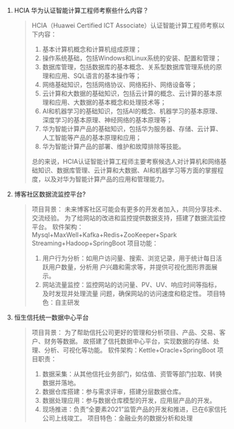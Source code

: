 1. HCIA 华为认证智能计算工程师考察些什么内容？

   > HCIA（Huawei Certified ICT Associate）认证智能计算工程师考察以下内容：
   >
   > 1. 基本计算机概念和计算机组成原理；
   > 2. 操作系统基础，包括Windows和Linux系统的安装、配置和管理；
   > 3. 数据库管理，包括数据库的基本概念、关系型数据库管理系统的原理和应用、SQL语言的基本操作等；
   > 4. 网络基础知识，包括网络协议、网络拓扑、网络设备等；
   > 5. 云计算和大数据的基础知识，包括云计算的概念、云计算的基本原理和应用、大数据的基本概念和处理技术等；
   > 6. AI和机器学习的基础知识，包括AI的概念、机器学习的基本原理、深度学习的基本原理、神经网络的基本原理等；
   > 7. 华为智能计算产品的基础知识，包括华为服务器、存储、云计算、人工智能等产品的基本原理和应用；
   > 8. 华为智能计算产品的部署、维护和故障排除等技能。
   >
   > 总的来说，HCIA认证智能计算工程师主要考察候选人对计算机和网络基础知识、数据库管理、云计算和大数据、AI和机器学习等方面的掌握程度，以及对华为智能计算产品的应用和管理能力。

2. 博客社区数据流监控平台?

   > 项目背景：
   >  未来博客社区可能会有更多的开发者加入，共同分享技术、交流经验。
   > 为了给网站的改进和监控提供数据支持，搭建了数据流监控平台。
   > 软件架构：
   > Mysql+MaxWell+Kafka+Redis+ZooKeeper+Spark Streaming+Hadoop+SpringBoot
   > 项目功能：
   > 1. 用户行为分析：如用户访问量、搜索、浏览记录，用于统计每日活跃用户数量，分析用
   > 户兴趣和需求等，并提供可视化图形界面展示。
   > 2.  网站流量监控：监控网站的访问量、PV、UV、响应时间等指标，及时发现并处理流量
   > 问题，确保网站的访问速度和稳定性。
   > 项目特色：自主研发

3. 恒生信托统一数据中心平台

   > 项目背景：
   > 为了帮助信托公司更好的管理和分析项目、产品、交易、客户、财务等数据。
   > 故搭建了信托数据中心平台，实现数据的存储、处理、分析、可视化等功能。
   > 软件架构：Kettle+Oracle+SpringBoot
   > 项目职责：
   > 1. 数据采集：从其他信托业务部门，如估值、资管等部门拉取、转换数据并落地。
   > 2. 数据仓库搭建：参与需求评审，搭建分层数据仓库。
   > 3. 数据处理应用：参与数据仓库模型的开发，应用层产品的开发。
   > 4. 现场推进：负责“全要素2021”监管产品的开发和推进，已在6家信托公司上线竣工。
   > 项目特色：金融业务的数据分析和处理